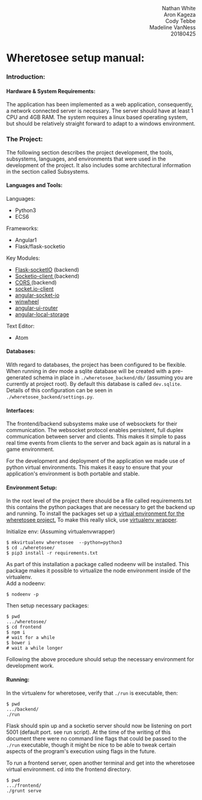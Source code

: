 <div style="text-align: right"> Nathan White </div>
<div style="text-align: right"> Aron Kageza </div>
<div style="text-align: right"> Cody Tebbe </div>
<div style="text-align: right"> Madeline VanNess </div>
<div style="text-align: right"> 20180425 </div>


Wheretosee setup manual:
=
### Introduction:


#### Hardware & System Requirements:
The application has been implemented as a web application, consequently, a network connected server is necessary.  The server should have at least 1 CPU and 4GB RAM.  The system requires a linux based operating system, but should be relatively straight forward to adapt to a windows environment.     


### <a name="The_Project"></a> The Project:
The following section describes the project development, the tools, subsystems, languages, and environments that were used in the development of the project.  It also includes some architectural information in the section called Subsystems.


#### <a name="Languages_and_Tools"></a>Languages and Tools:
Languages:
- Python3
- ECS6   

Frameworks:
- Angular1
- Flask/flask-socketio

Key Modules:
- <a href="https://flask-socketio.readthedocs.io/en/latest/">Flask-socketIO</a> (backend)
- <a href="https://github.com/invisibleroads/socketIO-client">Socketio-client </a> (backend)
- <a href="http://flask-cors.readthedocs.io/en/latest/">CORS </a>(backend)
- <a href="https://github.com/socketio/socket.io-client">socket.io-client</a>
- <a href="https://github.com/btford/angular-socket-io">angular-socket-io</a>
- <a href="https://github.com/zarocknz/javascript-winwheel"> winwheel
- <a href="https://github.com/angular-ui/ui-router">angular-ui-router</a>
- <a href="https://github.com/grevory/angular-local-storage">angular-local-storage</a>

Text Editor:
- Atom

#### <a name="Databases"></a>Databases:
With regard to databases, the project has been configured to be flexible.  When running in dev mode a sqlite database will be created with a pre-generated schema in place in `./wheretosee_backend/db/` (assuming you are currently at project root).  By default this database is called `dev.sqlite`.  Details of this configuration can be seen in `./wheretosee_backend/settings.py`.
 
#### <a name="Interfaces"></a>Interfaces:
The frontend/backend subsystems make use of websockets for their communication.  The websocket protocol enables persistent, full duplex communication between server and clients. This makes it simple to pass real time events from clients to the server and back again as is natural in a game environment.

For the development and deployment of the application we made use of python virtual environments. This makes it easy to ensure that your application's environment is both portable and stable.

#### <a name="Development_Environment_Setup"></a>Environment Setup:
In the root level of the project there should be a file called requirements.txt this contains the python packages that are necessary to get the backend up and running.  To install the packages set up a <a href="https://gist.github.com/Geoyi/d9fab4f609e9f75941946be45000632b"> virtual environment for the wheretosee project.</a> To make this really slick, use <a href="http://virtualenvwrapper.readthedocs.io/en/latest/install.html">virtualenv wrapper</a>.  

Initialize env:
(Assuming virtualenvwrapper)
```
$ mkvirtualenv wheretosee  --python=python3
$ cd ./wheretosee/
$ pip3 install -r requirements.txt
```
As part of this installation a package called nodeenv will be installed.  This package makes it possible to virtualize the node environment inside of the virtualenv.  
Add a nodeenv:
```
$ nodeenv -p
```
Then setup necessary packages:
```
$ pwd
.../wheretosee/
$ cd frontend
$ npm i
# wait for a while
$ bower i
# wait a while longer
```
Following the above procedure should setup the necessary environment for development work.  

#### <a name="Running_in_Dev_Mode"></a>Running:
In the virtualenv for wheretosee, verify that `./run` is executable, then:
```
$ pwd
.../backend/
./run
```
Flask should spin up and a socketio server should now be listening on port 5001 (default port. see run script).  At the time of the writing of this document there were no command line flags that could be passed to the `./run` executable, though it might be nice to be able to tweak certain aspects of the program's execution using flags in the future.

To run a frontend server, open another terminal and get into the wheretosee virtual environment. cd into the frontend directory.
```
$ pwd
.../frontend/
./grunt serve
```
